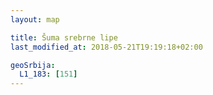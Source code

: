```yaml
---
layout: map

title: Šuma srebrne lipe
last_modified_at: 2018-05-21T19:19:18+02:00

geoSrbija:
  L1_183: [151]
---
```

